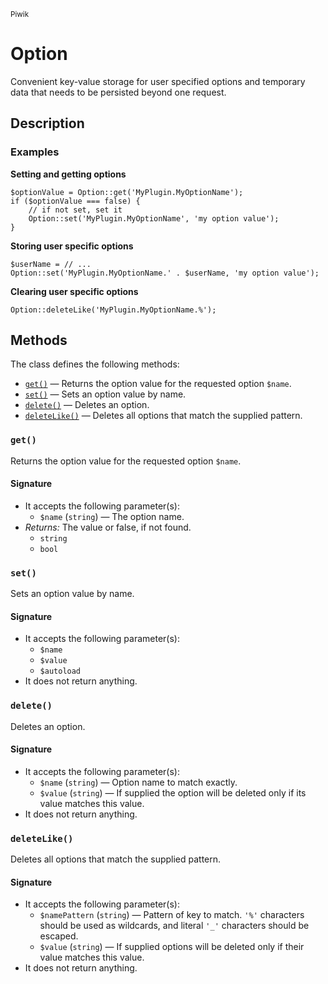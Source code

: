 <small>Piwik</small>

Option
======

Convenient key-value storage for user specified options and temporary data that needs to be persisted beyond one request.

Description
-----------

### Examples

**Setting and getting options**

    $optionValue = Option::get('MyPlugin.MyOptionName');
    if ($optionValue === false) {
        // if not set, set it
        Option::set('MyPlugin.MyOptionName', 'my option value');
    }

**Storing user specific options**

    $userName = // ...
    Option::set('MyPlugin.MyOptionName.' . $userName, 'my option value');

**Clearing user specific options**

    Option::deleteLike('MyPlugin.MyOptionName.%');

Methods
-------

The class defines the following methods:

- [`get()`](#get) &mdash; Returns the option value for the requested option `$name`.
- [`set()`](#set) &mdash; Sets an option value by name.
- [`delete()`](#delete) &mdash; Deletes an option.
- [`deleteLike()`](#deletelike) &mdash; Deletes all options that match the supplied pattern.

<a name="get" id="get"></a>
<a name="get" id="get"></a>
### `get()`

Returns the option value for the requested option `$name`.

#### Signature

- It accepts the following parameter(s):
    - `$name` (`string`) &mdash; The option name.
- _Returns:_ The value or false, if not found.
    - `string`
    - `bool`

<a name="set" id="set"></a>
<a name="set" id="set"></a>
### `set()`

Sets an option value by name.

#### Signature

- It accepts the following parameter(s):
    - `$name`
    - `$value`
    - `$autoload`
- It does not return anything.

<a name="delete" id="delete"></a>
<a name="delete" id="delete"></a>
### `delete()`

Deletes an option.

#### Signature

- It accepts the following parameter(s):
    - `$name` (`string`) &mdash; Option name to match exactly.
    - `$value` (`string`) &mdash; If supplied the option will be deleted only if its value matches this value.
- It does not return anything.

<a name="deletelike" id="deletelike"></a>
<a name="deleteLike" id="deleteLike"></a>
### `deleteLike()`

Deletes all options that match the supplied pattern.

#### Signature

- It accepts the following parameter(s):
    - `$namePattern` (`string`) &mdash; Pattern of key to match. `'%'` characters should be used as wildcards, and literal `'_'` characters should be escaped.
    - `$value` (`string`) &mdash; If supplied options will be deleted only if their value matches this value.
- It does not return anything.

